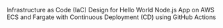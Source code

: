 Infrastructure as Code (IaC) Design for Hello World Node.js App on AWS ECS and Fargate with Continuous Deployment (CD) using GitHub Actions
